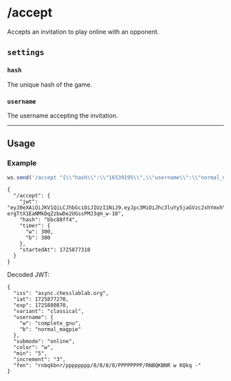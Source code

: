 # /accept

Accepts an invitation to play online with an opponent.

## `settings`

### `hash`

The unique hash of the game.

### `username`

The username accepting the invitation.

---

## Usage

### Example

```js
ws.send('/accept "{\\"hash\\":\\"16539195\\",\\"username\\":\\"normal_magpie\\"}"');
```

```text
{
  "/accept": {
    "jwt": "eyJ0eXAiOiJKV1QiLCJhbGciOiJIUzI1NiJ9.eyJpc3MiOiJhc3luYy5jaGVzc2xhYmxhYi5vcmciLCJpYXQiOjE3MjU4NzcyNzAsImV4cCI6MTcyNTg4MDg3MCwidmFyaWFudCI6ImNsYXNzaWNhbCIsInVzZXJuYW1lIjp7InciOiJjb21wbGV0ZV9nbnUiLCJiIjoibm9ybWFsX21hZ3BpZSJ9LCJzdWJtb2RlIjoib25saW5lIiwiY29sb3IiOiJ3IiwibWluIjoiNSIsImluY3JlbWVudCI6IjMiLCJmZW4iOiJybmJxa2Juci9wcHBwcHBwcC84LzgvOC84L1BQUFBQUFBQL1JOQlFLQk5SIHcgS1FrcSAtIn0.DOgmcK-ergTtX1EaNMkDqZzbwDe2UGssPMJ3qH_w-10",
    "hash": "bbc88ff4",
    "timer": {
      "w": 300,
      "b": 300
    },
    "startedAt": 1725877310
  }
}
```

Decoded JWT:

```text
{
  "iss": "async.chesslablab.org",
  "iat": 1725877270,
  "exp": 1725880870,
  "variant": "classical",
  "username": {
    "w": "complete_gnu",
    "b": "normal_magpie"
  },
  "submode": "online",
  "color": "w",
  "min": "5",
  "increment": "3",
  "fen": "rnbqkbnr/pppppppp/8/8/8/8/PPPPPPPP/RNBQKBNR w KQkq -"
}
```
